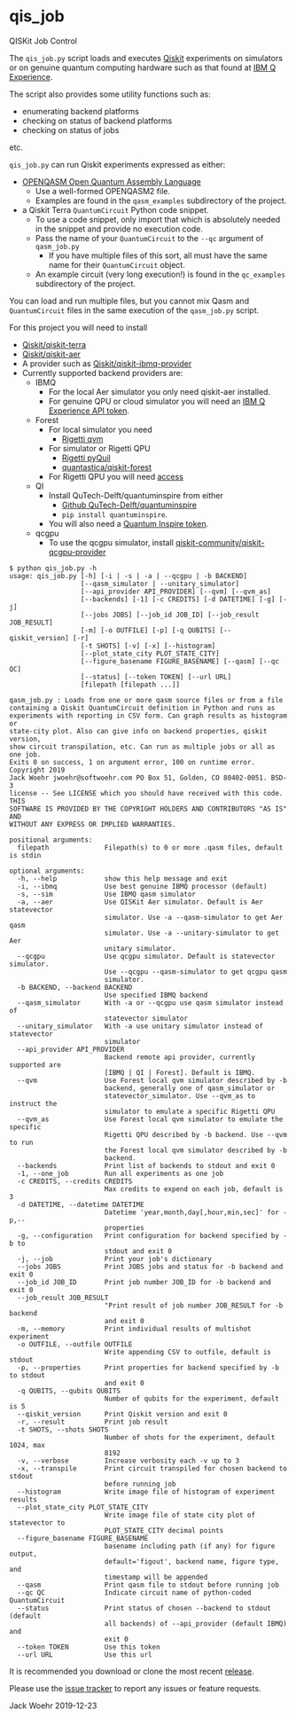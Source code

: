 # qis_job
QISKit Job Control

The `qis_job.py` script loads and executes [Qiskit](https://qiskit.org) experiments on simulators or on genuine quantum
computing hardware such as that found at [IBM Q Experience](https://quantum-computing.ibm.com).

The script also provides some utility functions such as:

* enumerating backend platforms
* checking on status of backend platforms
* checking on status of jobs

etc.

`qis_job.py` can run Qiskit experiments expressed as either:
* [OPENQASM Open Quantum Assembly Language](https://arxiv.org/abs/1707.03429)
  * Use a well-formed OPENQASM2 file.
  * Examples are found in the `qasm_examples` subdirectory of the project.
* a Qiskit Terra `QuantumCircuit` Python code snippet.
  * To use a code snippet, only import that which is absolutely needed in the snippet and provide no execution code.
  * Pass the name of your `QuantumCircuit` to the `--qc` argument of `qasm_job.py`
    * If you have multiple files of this sort, all must have the same name for their `QuantumCircuit` object.
  * An example circuit (very long execution!) is found in the `qc_examples` subdirectory of the project.
  
You can load and run multiple files, but you cannot mix Qasm and `QuantumCircuit` files in the same execution of the `qasm_job.py` script.

For this project you will need to install
* [Qiskit/qiskit-terra](https://github.com/Qiskit/qiskit-terra)
* [Qiskit/qiskit-aer](https://github.com/Qiskit/qiskit-aer)
* A provider such as [Qiskit/qiskit-ibmq-provider](https://github.com/Qiskit/qiskit-ibmq-provider)
* Currently supported backend providers are:
  * IBMQ
    * For the local Aer simulator you only need qiskit-aer installed.
    * For genuine QPU or cloud simulator you will need an [IBM Q Experience API token](https://quantum-computing.ibm.com/account).
  * Forest
    * For local simulator you need
      * [Rigetti qvm](https://github.com/rigetti/qvm)
    * For simulator or Rigetti QPU
      * [Rigetti pyQuil](https://github.com/rigetti/pyquil)
      * [quantastica/qiskit-forest](https://github.com/quantastica/qiskit-forest)
    * For Rigetti QPU you will need [access](https://qcs.rigetti.com/request-access)
  * QI
    * Install QuTech-Delft/quantuminspire from either
      * [Github QuTech-Delft/quantuminspire](https://github.com/QuTech-Delft/quantuminspire)
      * `pip install quantuminspire`.
    * You will also need a [Quantum Inspire token](https://www.quantum-inspire.com/account).
  * qcgpu
    * To use the qcgpu simulator, install [qiskit-community/qiskit-qcgpu-provider](https://github.com/qiskit-community/qiskit-qcgpu-provider)


```
$ python qis_job.py -h
usage: qis_job.py [-h] [-i | -s | -a | --qcgpu | -b BACKEND]
                  [--qasm_simulator | --unitary_simulator]
                  [--api_provider API_PROVIDER] [--qvm] [--qvm_as]
                  [--backends] [-1] [-c CREDITS] [-d DATETIME] [-g] [-j]
                  [--jobs JOBS] [--job_id JOB_ID] [--job_result JOB_RESULT]
                  [-m] [-o OUTFILE] [-p] [-q QUBITS] [--qiskit_version] [-r]
                  [-t SHOTS] [-v] [-x] [--histogram]
                  [--plot_state_city PLOT_STATE_CITY]
                  [--figure_basename FIGURE_BASENAME] [--qasm] [--qc QC]
                  [--status] [--token TOKEN] [--url URL]
                  [filepath [filepath ...]]

qasm_job.py : Loads from one or more qasm source files or from a file
containing a Qiskit QuantumCircuit definition in Python and runs as
experiments with reporting in CSV form. Can graph results as histogram or
state-city plot. Also can give info on backend properties, qiskit version,
show circuit transpilation, etc. Can run as multiple jobs or all as one job.
Exits 0 on success, 1 on argument error, 100 on runtime error. Copyright 2019
Jack Woehr jwoehr@softwoehr.com PO Box 51, Golden, CO 80402-0051. BSD-3
license -- See LICENSE which you should have received with this code. THIS
SOFTWARE IS PROVIDED BY THE COPYRIGHT HOLDERS AND CONTRIBUTORS "AS IS" AND
WITHOUT ANY EXPRESS OR IMPLIED WARRANTIES.

positional arguments:
  filepath              Filepath(s) to 0 or more .qasm files, default is stdin

optional arguments:
  -h, --help            show this help message and exit
  -i, --ibmq            Use best genuine IBMQ processor (default)
  -s, --sim             Use IBMQ qasm simulator
  -a, --aer             Use QISKit Aer simulator. Default is Aer statevector
                        simulator. Use -a --qasm-simulator to get Aer qasm
                        simulator. Use -a --unitary-simulator to get Aer
                        unitary simulator.
  --qcgpu               Use qcgpu simulator. Default is statevector simulator.
                        Use --qcgpu --qasm-simulator to get qcgpu qasm
                        simulator.
  -b BACKEND, --backend BACKEND
                        Use specified IBMQ backend
  --qasm_simulator      With -a or --qcgpu use qasm simulator instead of
                        statevector simulator
  --unitary_simulator   With -a use unitary simulator instead of statevector
                        simulator
  --api_provider API_PROVIDER
                        Backend remote api provider, currently supported are
                        [IBMQ | QI | Forest]. Default is IBMQ.
  --qvm                 Use Forest local qvm simulator described by -b
                        backend, generally one of qasm_simulator or
                        statevector_simulator. Use --qvm_as to instruct the
                        simulator to emulate a specific Rigetti QPU
  --qvm_as              Use Forest local qvm simulator to emulate the specific
                        Rigetti QPU described by -b backend. Use --qvm to run
                        the Forest local qvm simulator described by -b
                        backend.
  --backends            Print list of backends to stdout and exit 0
  -1, --one_job         Run all experiments as one job
  -c CREDITS, --credits CREDITS
                        Max credits to expend on each job, default is 3
  -d DATETIME, --datetime DATETIME
                        Datetime 'year,month,day[,hour,min,sec]' for -p,--
                        properties
  -g, --configuration   Print configuration for backend specified by -b to
                        stdout and exit 0
  -j, --job             Print your job's dictionary
  --jobs JOBS           Print JOBS jobs and status for -b backend and exit 0
  --job_id JOB_ID       Print job number JOB_ID for -b backend and exit 0
  --job_result JOB_RESULT
                        "Print result of job number JOB_RESULT for -b backend
                        and exit 0
  -m, --memory          Print individual results of multishot experiment
  -o OUTFILE, --outfile OUTFILE
                        Write appending CSV to outfile, default is stdout
  -p, --properties      Print properties for backend specified by -b to stdout
                        and exit 0
  -q QUBITS, --qubits QUBITS
                        Number of qubits for the experiment, default is 5
  --qiskit_version      Print Qiskit version and exit 0
  -r, --result          Print job result
  -t SHOTS, --shots SHOTS
                        Number of shots for the experiment, default 1024, max
                        8192
  -v, --verbose         Increase verbosity each -v up to 3
  -x, --transpile       Print circuit transpiled for chosen backend to stdout
                        before running job
  --histogram           Write image file of histogram of experiment results
  --plot_state_city PLOT_STATE_CITY
                        Write image file of state city plot of statevector to
                        PLOT_STATE_CITY decimal points
  --figure_basename FIGURE_BASENAME
                        basename including path (if any) for figure output,
                        default='figout', backend name, figure type, and
                        timestamp will be appended
  --qasm                Print qasm file to stdout before running job
  --qc QC               Indicate circuit name of python-coded QuantumCircuit
  --status              Print status of chosen --backend to stdout (default
                        all backends) of --api_provider (default IBMQ) and
                        exit 0
  --token TOKEN         Use this token
  --url URL             Use this url
```

It is recommended you download or clone the most recent [release](https://github.com/jwoehr/qis_job/releases).

Please use the [issue tracker](https://github.com/jwoehr/qis_job/issues) to report any issues or feature requests.

Jack Woehr 2019-12-23
